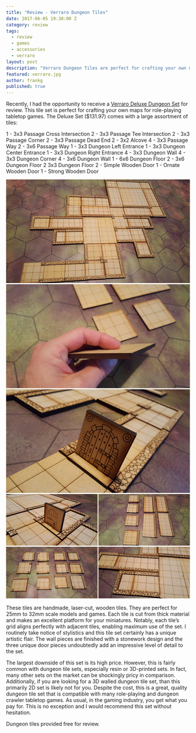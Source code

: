 ```yaml
---
title: "Review - Verraro Dungeon Tiles"
date: 2017-06-05 19:30:00 Z
category: review
tags:
  - review
  - games
  - accessories
  - verraro
layout: post
description: "Verraro Dungeon Tiles are perfect for crafting your own maps for role-playing tabletop games."
featured: verraro.jpg                                                                         
author: frankg
published: true
---
```



Recently, I had the opportunity to receive a [Verraro Deluxe Dungeon Set](https://www.etsy.com/listing/531263101/verraro-deluxe-dungeon-set-low-profile?ref=shop_home_active_2) for review. This tile set is perfect for crafting your own maps for role-playing tabletop games. The Deluxe Set ($131.97) comes with a large assortment of tiles:

1 - 3x3 Passage Cross Intersection
2 - 3x3 Passage Tee Intersection
2 - 3x3 Passage Corner
2 - 3x3 Passage Dead End
2 - 3x2 Alcove
4 - 3x3 Passage Way
2 - 3x6 Passage Way
1 - 3x3 Dungeon Left Entrance
1 - 3x3 Dungeon Center Entrance
1 - 3x3 Dungeon Right Entrance
4 - 3x3 Dungeon Wall
4 - 3x3 Dungeon Corner
4 - 3x6 Dungeon Wall
1 - 6x6 Dungeon Floor
2 - 3x6 Dungeon Floor
2 3x3 Dungeon Floor
2 - Simple Wooden Door
1 - Ornate Wooden Door
1 - Strong Wooden Door

![Verraro Dungeon Tiles](/images/verraro/dt1.jpg)
![Verraro Dungeon Tiles](/images/verraro/dt2.jpg)
![Verraro Dungeon Tiles](/images/verraro/dt3.jpg)
![Verraro Dungeon Tiles](/images/verraro/dt4.jpg)
![Verraro Dungeon Tiles](/images/verraro/dt5.jpg)

These tiles are handmade, laser-cut, wooden tiles. They are perfect for 25mm to 32mm scale models and games. Each tile is cut from thick material and makes an excellent platform for your miniatures. Notably, each tile’s grid aligns perfectly with adjacent tiles, enabling maximum use of the set. I routinely take notice of stylistics and this tile set certainly has a unique artistic flair. The wall pieces are finished with a stonework design and the three unique door pieces undoubtedly add an impressive level of detail to the set. 

The largest downside of this set is its high price. However, this is fairly common with dungeon tile sets, especially resin or 3D-printed sets. In fact, many other sets on the market can be shockingly pricy in comparison. Additionally, if you are looking for a 3D walled dungeon tile set, than this primarily 2D set is likely not for you. Despite the cost, this is a great, quality dungeon tile set that is compatible with many role-playing and dungeon crawler tabletop games. As usual, in the gaming industry, you get what you pay for. This is no exception and I would recommend this set without hesitation. 

Dungeon tiles provided free for review.
